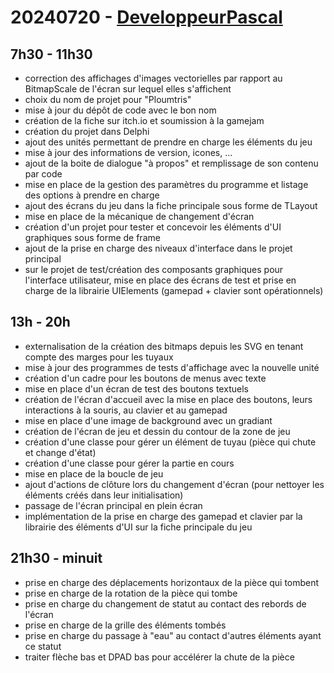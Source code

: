 # 20240720 - [DeveloppeurPascal](https://github.com/DeveloppeurPascal)

## 7h30 - 11h30

* correction des affichages d'images vectorielles par rapport au BitmapScale de l'écran sur lequel elles s'affichent
* choix du nom de projet pour "Ploumtris"
* mise à jour du dépôt de code avec le bon nom
* création de la fiche sur itch.io et soumission à la gamejam
* création du projet dans Delphi
* ajout des unités permettant de prendre en charge les éléments du jeu
* mise à jour des informations de version, icones, ...
* ajout de la boite de dialogue "à propos" et remplissage de son contenu par code
* mise en place de la gestion des paramètres du programme et listage des options à prendre en charge
* ajout des écrans du jeu dans la fiche principale sous forme de TLayout
* mise en place de la mécanique de changement d'écran
* création d'un projet pour tester et concevoir les éléments d'UI graphiques sous forme de frame
* ajout de la prise en charge des niveaux d'interface dans le projet principal
* sur le projet de test/création des composants graphiques pour l'interface utilisateur, mise en place des écrans de test et prise en charge de la librairie UIElements (gamepad + clavier sont opérationnels)

## 13h - 20h

* externalisation de la création des bitmaps depuis les SVG en tenant compte des marges pour les tuyaux
* mise à jour des programmes de tests d'affichage avec la nouvelle unité
* création d'un cadre pour les boutons de menus avec texte
* mise en place d'un écran de test des boutons textuels
* création de l'écran d'accueil avec la mise en place des boutons, leurs interactions à la souris, au clavier et au gamepad
* mise en place d'une image de background avec un gradiant
* création de l'écran de jeu et dessin du contour de la zone de jeu
* création d'une classe pour gérer un élément de tuyau (pièce qui chute et change d'état)
* création d'une classe pour gérer la partie en cours
* mise en place de la boucle de jeu
* ajout d'actions de clôture lors du changement d'écran (pour nettoyer les éléments créés dans leur initialisation)
* passage de l'écran principal en plein écran
* implémentation de la prise en charge des gamepad et clavier par la librairie des éléments d'UI sur la fiche principale du jeu

## 21h30 - minuit

* prise en charge des déplacements horizontaux de la pièce qui tombent
* prise en charge de la rotation de la pièce qui tombe
* prise en charge du changement de statut au contact des rebords de l'écran
* prise en charge de la grille des éléments tombés
* prise en charge du passage à "eau" au contact d'autres éléments ayant ce statut
* traiter flèche bas et DPAD bas pour accélérer	la chute de la pièce
